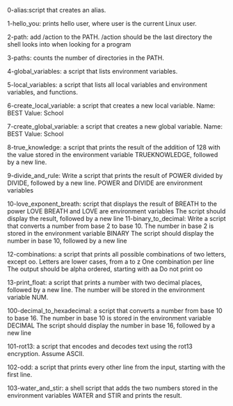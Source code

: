 0-alias:script that creates an alias.

1-hello_you: prints hello user, where user is the current Linux user.

2-path: add /action to the PATH. /action should be the last directory the shell looks into when looking for a program

3-paths: counts the number of directories in the PATH.

4-global_variables: a script that lists environment variables.

5-local_variables: a script that lists all local variables and environment variables, and functions.

6-create_local_variable: a script that creates a new local variable.
	Name: BEST
	Value: School

7-create_global_variable: a script that creates a new global variable.
	Name: BEST
	Value: School
	
8-true_knowledge: a script that prints the result of the addition of 128 with the value stored in the environment variable TRUEKNOWLEDGE, followed by a new line.

9-divide_and_rule: Write a script that prints the result of POWER divided by DIVIDE, followed by a new line.
	POWER and DIVIDE are environment variables

10-love_exponent_breath: script that displays the result of BREATH to the power LOVE
	BREATH and LOVE are environment variables
	The script should display the result, followed by a new line
11-binary_to_decimal: Write a script that converts a number from base 2 to base 10.
	The number in base 2 is stored in the environment variable BINARY
	The script should display the number in base 10, followed by a new line

12-combinations: a script that prints all possible combinations of two letters, except oo.
	Letters are lower cases, from a to z
	One combination per line
	The output should be alpha ordered, starting with aa
	Do not print oo

13-print_float: a script that prints a number with two decimal places, followed by a new line.
	The number will be stored in the environment variable NUM.

100-decimal_to_hexadecimal: a script that converts a number from base 10 to base 16.
	The number in base 10 is stored in the environment variable DECIMAL
	The script should display the number in base 16, followed by a new line

101-rot13:  a script that encodes and decodes text using the rot13 encryption. Assume ASCII.


102-odd: a script that prints every other line from the input, starting with the first line.

103-water_and_stir: a shell script that adds the two numbers stored in the environment variables WATER and STIR and prints the result.
